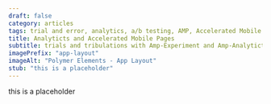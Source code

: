 ```yaml
---
draft: false
category: articles
tags: trial and error, analytics, a/b testing, AMP, Accelerated Mobile Pages
title: Analyticts and Accelerated Mobile Pages
subtitle: trials and tribulations with Amp-Experiment and Amp-Analyticts
imagePrefix: "app-layout"
imageAlt: "Polymer Elements - App Layout"
stub: "this is a placeholder"
---
```

this is a placeholder
